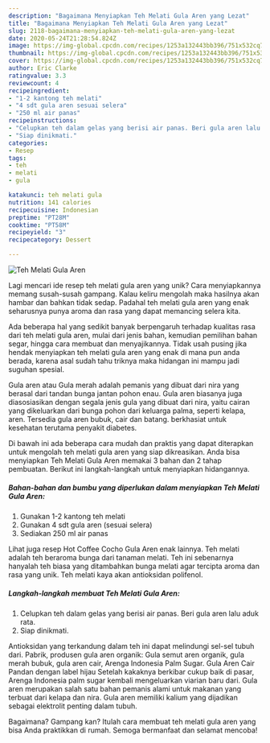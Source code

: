 ```yaml
---
description: "Bagaimana Menyiapkan Teh Melati Gula Aren yang Lezat"
title: "Bagaimana Menyiapkan Teh Melati Gula Aren yang Lezat"
slug: 2118-bagaimana-menyiapkan-teh-melati-gula-aren-yang-lezat
date: 2020-05-24T21:28:54.824Z
image: https://img-global.cpcdn.com/recipes/1253a132443bb396/751x532cq70/teh-melati-gula-aren-foto-resep-utama.jpg
thumbnail: https://img-global.cpcdn.com/recipes/1253a132443bb396/751x532cq70/teh-melati-gula-aren-foto-resep-utama.jpg
cover: https://img-global.cpcdn.com/recipes/1253a132443bb396/751x532cq70/teh-melati-gula-aren-foto-resep-utama.jpg
author: Eric Clarke
ratingvalue: 3.3
reviewcount: 4
recipeingredient:
- "1-2 kantong teh melati"
- "4 sdt gula aren sesuai selera"
- "250 ml air panas"
recipeinstructions:
- "Celupkan teh dalam gelas yang berisi air panas. Beri gula aren lalu aduk rata."
- "Siap dinikmati."
categories:
- Resep
tags:
- teh
- melati
- gula

katakunci: teh melati gula 
nutrition: 141 calories
recipecuisine: Indonesian
preptime: "PT28M"
cooktime: "PT58M"
recipeyield: "3"
recipecategory: Dessert

---
```



![Teh Melati Gula Aren](https://img-global.cpcdn.com/recipes/1253a132443bb396/751x532cq70/teh-melati-gula-aren-foto-resep-utama.jpg)

Lagi mencari ide resep teh melati gula aren yang unik? Cara menyiapkannya memang susah-susah gampang. Kalau keliru mengolah maka hasilnya akan hambar dan bahkan tidak sedap. Padahal teh melati gula aren yang enak seharusnya punya aroma dan rasa yang dapat memancing selera kita.

Ada beberapa hal yang sedikit banyak berpengaruh terhadap kualitas rasa dari teh melati gula aren, mulai dari jenis bahan, kemudian pemilihan bahan segar, hingga cara membuat dan menyajikannya. Tidak usah pusing jika hendak menyiapkan teh melati gula aren yang enak di mana pun anda berada, karena asal sudah tahu triknya maka hidangan ini mampu jadi suguhan spesial.

Gula aren atau Gula merah adalah pemanis yang dibuat dari nira yang berasal dari tandan bunga jantan pohon enau. Gula aren biasanya juga diasosiasikan dengan segala jenis gula yang dibuat dari nira, yaitu cairan yang dikeluarkan dari bunga pohon dari keluarga palma, seperti kelapa, aren. Tersedia gula aren bubuk, cair dan batang. berkhasiat untuk kesehatan terutama penyakit diabetes.


Di bawah ini ada beberapa cara mudah dan praktis yang dapat diterapkan untuk mengolah teh melati gula aren yang siap dikreasikan. Anda bisa menyiapkan Teh Melati Gula Aren memakai 3 bahan dan 2 tahap pembuatan. Berikut ini langkah-langkah untuk menyiapkan hidangannya.

<!--inarticleads1-->

##### Bahan-bahan dan bumbu yang diperlukan dalam menyiapkan Teh Melati Gula Aren:

1. Gunakan 1-2 kantong teh melati
1. Gunakan 4 sdt gula aren (sesuai selera)
1. Sediakan 250 ml air panas


Lihat juga resep Hot Coffee Cocho Gula Aren enak lainnya. Teh melati adalah teh beraroma bunga dari tanaman melati. Teh ini sebenarnya hanyalah teh biasa yang ditambahkan bunga melati agar tercipta aroma dan rasa yang unik. Teh melati kaya akan antioksidan polifenol. 

<!--inarticleads2-->

##### Langkah-langkah membuat Teh Melati Gula Aren:

1. Celupkan teh dalam gelas yang berisi air panas. Beri gula aren lalu aduk rata.
1. Siap dinikmati.


Antioksidan yang terkandung dalam teh ini dapat melindungi sel-sel tubuh dari. Pabrik, produsen gula aren organik: Gula semut aren organik, gula merah bubuk, gula aren cair, Arenga Indonesia Palm Sugar. Gula Aren Cair Pandan dengan label hijau Setelah kakaknya berkibar cukup baik di pasar, Arenga Indonesia palm sugar kembali mengeluarkan viarian baru dari. Gula aren merupakan salah satu bahan pemanis alami untuk makanan yang terbuat dari kelapa dan nira. Gula aren memiliki kalium yang dijadikan sebagai elektrolit penting dalam tubuh. 

Bagaimana? Gampang kan? Itulah cara membuat teh melati gula aren yang bisa Anda praktikkan di rumah. Semoga bermanfaat dan selamat mencoba!
